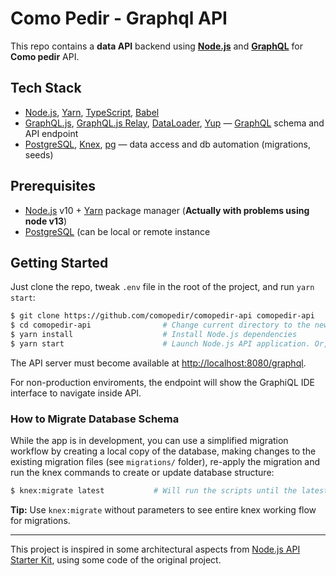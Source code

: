 # Como Pedir - Graphql API

This repo contains a **data API** backend using **[Node.js][node]**
and **[GraphQL][gql]** for **Como pedir** API.

## Tech Stack

* [Node.js][node], [Yarn][yarn], [TypeScript][ts], [Babel][babel]
* [GraphQL.js][gqljs], [GraphQL.js Relay][gqlrelay], [DataLoader][loader], [Yup][yup] — [GraphQL][gql] schema and API endpoint
* [PostgreSQL][pg], [Knex][knex], [pg][nodepg] — data access and db automation (migrations, seeds)

## Prerequisites

* [Node.js][node] v10 + [Yarn][yarn] package manager (**Actually with problems using node v13**)
* [PostgreSQL][pg] (can be local or remote instance

## Getting Started

Just clone the repo, tweak `.env` file in the root of the project, and run `yarn start`:

```bash
$ git clone https://github.com/comopedir/comopedir-api comopedir-api
$ cd comopedir-api                # Change current directory to the newly created one
$ yarn install                    # Install Node.js dependencies
$ yarn start                      # Launch Node.js API application. Or, yarn start --env=local
```

The API server must become available at [http://localhost:8080/graphql](http://localhost:8080/graphql).

For non-production enviroments, the endpoint will show the GraphiQL IDE interface to
navigate inside API.

### How to Migrate Database Schema

While the app is in development, you can use a simplified migration workflow by
creating a local copy of the database, making changes to the existing
migration files (see `migrations/` folder), re-apply the
migration and run the knex commands to create or update database structure:

```bash
$ knex:migrate latest           # Will run the scripts until the latest migration
```

**Tip:** Use `knex:migrate` without parameters to see entire knex working flow
for migrations.

---

This project is inspired in some architectural aspects from 
[Node.js API Starter Kit](https://github.com/kriasoft/nodejs-api-starter), 
using some code of the original project. 

[node]: https://nodejs.org
[ts]: https://typescriptlang.org/
[babel]: http://babeljs.io/
[gql]: http://graphql.org/
[gqljs]: https://github.com/graphql/graphql-js
[gqlrelay]: https://github.com/graphql/graphql-relay-js
[yarn]: https://yarnpkg.com
[pg]: https://www.postgresql.org/
[nodepg]: https://github.com/brianc/node-postgres
[knex]: http://knexjs.org/
[loader]: https://github.com/facebook/dataloader
[yup]: https://github.com/jquense/yup
